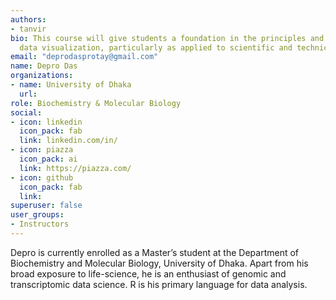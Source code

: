 ```yaml
---
authors:
- tanvir
bio: This course will give students a foundation in the principles and practice of
  data visualization, particularly as applied to scientific and technical data.
email: "deprodasprotay@gmail.com"
name: Depro Das
organizations:
- name: University of Dhaka 
  url:
role: Biochemistry & Molecular Biology
social:
- icon: linkedin
  icon_pack: fab
  link: linkedin.com/in/
- icon: piazza
  icon_pack: ai
  link: https://piazza.com/
- icon: github
  icon_pack: fab
  link:
superuser: false
user_groups:
- Instructors
---
```

Depro is currently enrolled as a Master’s student at the Department of Biochemistry and Molecular Biology, University of Dhaka. Apart from his broad exposure to life-science, he is an enthusiast of genomic and transcriptomic data science. R is his primary language for data analysis. 

